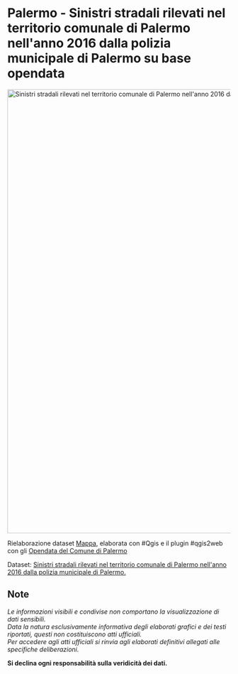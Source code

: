# Palermo - Sinistri stradali rilevati nel territorio comunale di Palermo nell'anno 2016 dalla polizia municipale di Palermo su base opendata

<a href="http://siciliahub.github.io/mappe/sinistri_2016/index.html"><img width="1000" src="http://siciliahub.github.io/mappe/sinistri_2016/legend/sinistri_2016_800.jpg" Title=" Sinistri stradali rilevati nel territorio comunale di Palermo nell'anno 2016 dalla polizia municipale di Palermo." alt="Sinistri stradali rilevati nel territorio comunale di Palermo nell'anno 2016 dalla polizia municipale di Palermo." /></a>

Rielaborazione dataset [Mappa](http://siciliahub.github.io/mappe/sinistri_2016/index.html), elaborata con #Qgis e il plugin #qgis2web con gli [Opendata del Comune di Palermo](https://www.comune.palermo.it/opendata_dld.php?id=523) 

Dataset: [Sinistri stradali rilevati nel territorio comunale di Palermo nell'anno 2016 dalla polizia municipale di Palermo.](https://www.comune.palermo.it/opendata_dld.php?id=523) 


## Note

*Le informazioni visibili e condivise non comportano la visualizzazione di dati sensibili.<br>Data la natura esclusivamente informativa degli elaborati grafici e dei testi riportati, questi non costituiscono atti ufficiali.<br>Per accedere agli atti ufficiali si rinvia agli elaborati definitivi allegati alle specifiche deliberazioni.* 

**Si declina ogni responsabilità sulla veridicità dei dati.**
